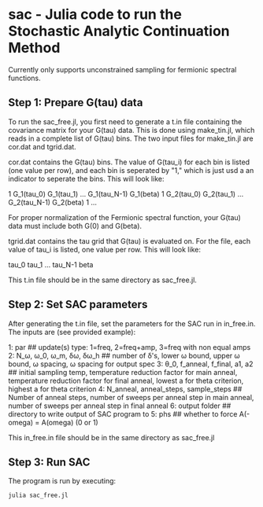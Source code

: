 # sac - Julia code to run the Stochastic Analytic Continuation Method
Currently only supports unconstrained sampling for fermionic spectral functions.

## Step 1: Prepare G(tau) data

To run the sac_free.jl, you first need to generate a t.in file containing the covariance matrix for your G(tau) data. This is done using make_tin.jl, which reads in a complete list of G(tau) bins. The two input files for make_tin.jl are cor.dat and tgrid.dat.

cor.dat contains the G(tau) bins. The value of G(tau_i) for each bin is listed (one value per row), and each bin is seperated by "1," which is just usd a an indicator to seperate the bins. This will look like:

1
G_1(tau_0)
G_1(tau_1)
...
G_1(tau_N-1)
G_1(beta)
1
G_2(tau_0)
G_2(tau_1)
...
G_2(tau_N-1)
G_2(beta)
1
...

For proper normalization of the Fermionic spectral function, your G(tau) data must include both G(0) and G(beta).


tgrid.dat contains the tau grid that G(tau) is evaluated on. For the file, each value of tau_i is listed, one value per row. This will look like:

tau_0
tau_1
...
tau_N-1
beta

This t.in file should be in the same directory as sac_free.jl.


## Step 2: Set SAC parameters 
After generating the t.in file, set the parameters for the SAC run in in_free.in. The inputs are (see provided example):

1: par ## update(s) type: 1=freq, 2=freq+amp, 3=freq with non equal amps
2: N_ω, ω_0, ω_m, δω, δω_h ## number of δ's, lower ω bound, upper ω bound, ω spacing, ω spacing for output spec
3: θ_0, f_anneal, f_final, a1, a2 ## initial sampling temp, temperature reduction factor for main anneal, temperature reduction factor for final anneal, lowest a for theta criterion, highest a for theta criterion
4: N_anneal, anneal_steps, sample_steps ## Number of anneal steps, number of sweeps per anneal step in main anneal, number of sweeps per anneal step in final anneal 
6: output folder ## directory to write output of SAC program to
5: phs ## whether to force A(-omega) = A(omega) (0 or 1)

This in_free.in file should be in the same directory as sac_free.jl


## Step 3: Run SAC
The program is run by executing:

`julia sac_free.jl`



